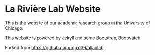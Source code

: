 # La Rivière Lab Website

This is the website of our academic research group at the University of Chicago.

This website is powered by Jekyll and some Bootstrap, Bootwatch.

Forked from https://github.com/mpa139/allanlab.


